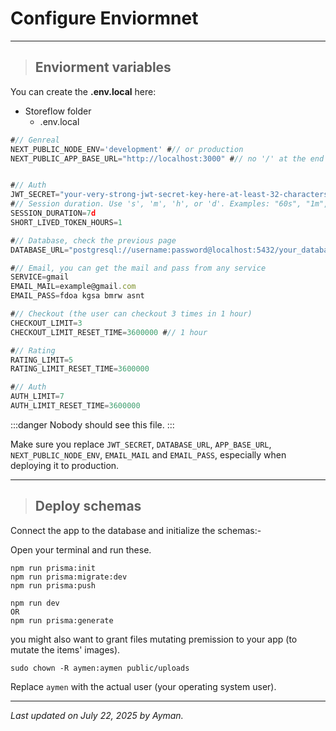 # Configure Enviormnet

---

> ## Enviorment variables

You can create the **.env.local** here:

- Storeflow folder
  - .env.local

```javascript
#// Genreal
NEXT_PUBLIC_NODE_ENV='development' #// or production
NEXT_PUBLIC_APP_BASE_URL="http://localhost:3000" #// no '/' at the end


#// Auth
JWT_SECRET="your-very-strong-jwt-secret-key-here-at-least-32-characters"
#// Session duration. Use 's', 'm', 'h', or 'd'. Examples: "60s", "1m", "2h", "7d"
SESSION_DURATION=7d
SHORT_LIVED_TOKEN_HOURS=1

#// Database, check the previous page
DATABASE_URL="postgresql://username:password@localhost:5432/your_database_name"

#// Email, you can get the mail and pass from any service
SERVICE=gmail
EMAIL_MAIL=example@gmail.com
EMAIL_PASS=fdoa kgsa bmrw asnt

#// Checkout (the user can checkout 3 times in 1 hour)
CHECKOUT_LIMIT=3
CHECKOUT_LIMIT_RESET_TIME=3600000 #// 1 hour

#// Rating
RATING_LIMIT=5
RATING_LIMIT_RESET_TIME=3600000

#// Auth
AUTH_LIMIT=7
AUTH_LIMIT_RESET_TIME=3600000

```

:::danger
Nobody should see this file.
:::

Make sure you replace `JWT_SECRET`, `DATABASE_URL`, `APP_BASE_URL`, `NEXT_PUBLIC_NODE_ENV`, `EMAIL_MAIL` and `EMAIL_PASS`, especially when deploying it to production.

---

> ## Deploy schemas

Connect the app to the database and initialize the schemas:-

Open your terminal and run these.

```
npm run prisma:init
npm run prisma:migrate:dev
npm run prisma:push
```

```
npm run dev
OR
npm run prisma:generate
```

you might also want to grant files mutating premission to your app (to mutate the items' images).

```
sudo chown -R aymen:aymen public/uploads
```

Replace `aymen` with the actual user (your operating system user).

---

_Last updated on July 22, 2025 by Ayman._
